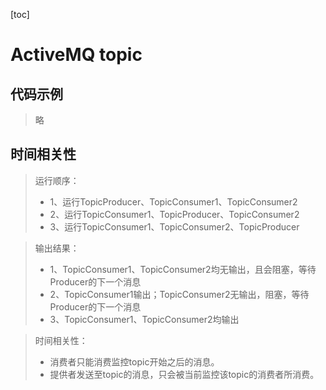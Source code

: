 [toc]
# ActiveMQ topic
## 代码示例
> 略

## 时间相关性
>运行顺序：
>- 1、运行TopicProducer、TopicConsumer1、TopicConsumer2
>- 2、运行TopicConsumer1、TopicProducer、TopicConsumer2
>- 3、运行TopicConsumer1、TopicConsumer2、TopicProducer

>输出结果：
>- 1、TopicConsumer1、TopicConsumer2均无输出，且会阻塞，等待Producer的下一个消息
>- 2、TopicConsumer1输出；TopicConsumer2无输出，阻塞，等待Producer的下一个消息
>- 3、TopicConsumer1、TopicConsumer2均输出

>时间相关性：
>- 消费者只能消费监控topic开始之后的消息。
>- 提供者发送至topic的消息，只会被当前监控该topic的消费者所消费。